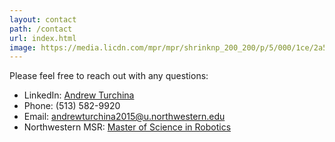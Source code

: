 ```yaml
---
layout: contact
path: /contact
url: index.html
image: https://media.licdn.com/mpr/mpr/shrinknp_200_200/p/5/000/1ce/2a5/0eab37a.jpg
---
```


Please feel free to reach out with any questions:

* LinkedIn: [Andrew Turchina](https://www.linkedin.com/pub/andrew-turchina/18/290/41b)
* Phone: (513) 582-9920
* Email: andrewturchina2015@u.northwestern.edu
* Northwestern MSR: [Master of Science in Robotics](http://robotics.northwestern.edu/)
